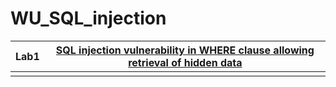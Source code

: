 # WU_SQL_injection


|Lab1| [SQL injection vulnerability in WHERE clause allowing retrieval of hidden data](./Lab1/lab1.md) |
|--|--|
|  |  |
